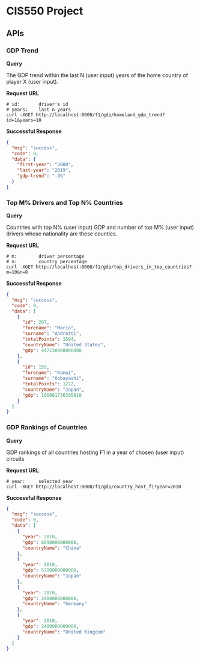 # CIS550 Project

## APIs

### GDP Trend

**Query**

The GDP trend within the last N (user input) years of the home country of player X (user input).

**Request URL**

```shell
# id: 		driver's id
# years: 	last n years
curl -XGET http://localhost:8000/f1/gdp/homeland_gdp_trend?id=1&years=10
```

**Successful Response**

```json
{
  "msg": "success",
  "code": 0,
  "data": {
    "first-year": "2008",
    "last-year": "2019",
    "gdp-trend": "-3%"
  }
}
```



### Top M% Drivers and Top N% Countries

**Query**

Countries with top N% (user input) GDP and number of top M% (user input) drivers whose nationality are these counties.

**Request URL**

```shell
# m: 		driver percentage
# n: 		country percentage
curl -XGET http://localhost:8000/f1/gdp/top_drivers_in_top_countries?m=10&n=8
```

**Successful Response**

```json
{
  "msg": "success",
  "code": 0,
  "data": [
    {
      "id": 207,
      "forename": "Mario",
      "surname": "Andretti",
      "totalPoints": 1594,
      "countryName": "United States",
      "gdp": 447230000000000
    },
    {
      "id": 155,
      "forename": "Kamui",
      "surname": "Kobayashi",
      "totalPoints": 1272,
      "countryName": "Japan",
      "gdp": 166881736395810
    }
  ]
}
```



### GDP Rankings of Countries

**Query**

GDP rankings of all countries hosting F1 in a year of chosen (user input) circuits

**Request URL**

```shell
# year: 	selected year
curl -XGET http://localhost:8000/f1/gdp/country_host_f1?year=2010
```

**Successful Response**

```json
{
  "msg": "success",
  "code": 0,
  "data": [
    {
      "year": 2010,
      "gdp": 6090000000000,
      "countryName": "China"
    },
    {
      "year": 2010,
      "gdp": 5700000000000,
      "countryName": "Japan"
    },
    {
      "year": 2010,
      "gdp": 3400000000000,
      "countryName": "Germany"
    },
    {
      "year": 2010,
      "gdp": 2480000000000,
      "countryName": "United Kingdom"
    }
  ]
}
```
